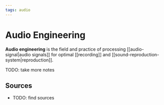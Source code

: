 ```yaml
---
tags: audio
---
```


# Audio Engineering

**Audio engineering** is the field and practice of processing [[audio-signal|audio signals]] for optimal [[recording]] and [[sound-reproduction-system|reproduction]].

TODO: take more notes

## Sources

- TODO: find sources
